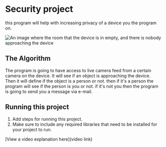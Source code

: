 # Security project

 this program will help with increasing privacy of a device you the program on. 

![An image where the room that the device is in empty, and there is nobody approaching the device]([Imgur](https://imgur.com/JsHxvs2))

## The Algorithm

The program is going to have access to live camera feed from a certain camera on the device. It will see if an object is approaching the device. Then it will define if the object is a person or not. then if it's a person the program will see if the person is you or not. if it's not you then the program is going to send you a message via e-mail. 

## Running this project

1. Add steps for running this project.
2. Make sure to include any required libraries that need to be installed for your project to run.

[View a video explanation here](video link)
